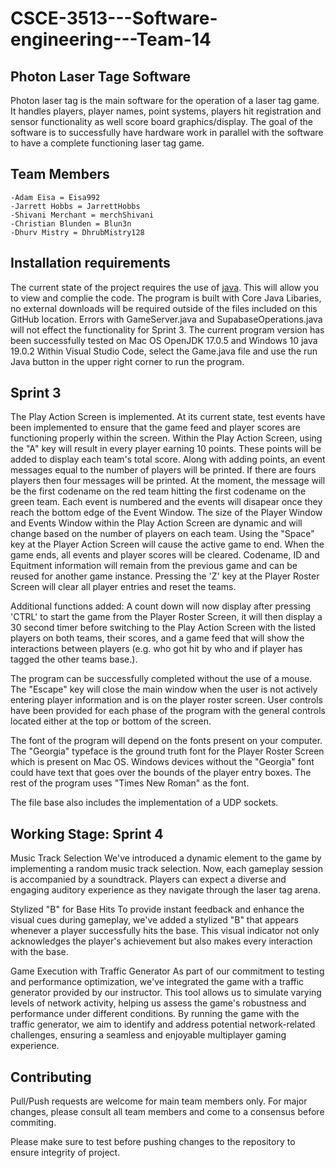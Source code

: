 # CSCE-3513---Software-engineering---Team-14
## Photon Laser Tage Software

Photon laser tag is the main software for the operation of a laser tag game. It handles players, player names, point systems, players hit registration and sensor functionality as well score board graphics/display. The goal of the software is to successfully have hardware work in parallel with the software to have a complete functioning laser tag game. 

## Team Members
```
-Adam Eisa = Eisa992
-Jarrett Hobbs = JarrettHobbs
-Shivani Merchant = merchShivani
-Christian Blunden = Blun3n
-Dhurv Mistry = DhrubMistry128
```

## Installation requirements
The current state of the project requires the use of [java](https://www.java.com/download/ie_manual.jsp). This will allow you to view and complie the code.
The program is built with Core Java Libaries, no external downloads will be required outside of the files included on this GitHub location. Errors with GameServer.java and SupabaseOperations.java will not effect the functionality for Sprint 3.
The current program version has been successfully tested on Mac OS OpenJDK 17.0.5 and Windows 10 java 19.0.2
Within Visual Studio Code, select the Game.java file and use the run Java button in the upper right corner to run the program.

## Sprint 3
The Play Action Screen is implemented. At its current state, test events have been implemented to ensure that the game feed and player scores are functioning properly within the screen. Within the Play Action Screen, using the "A" key will result in every player earning 10 points. These points will be added to display each team's total score. Along with adding points, an event messages equal to the number of players will be printed. If there are fours players then four messages will be printed. At the moment, the message will be the first codename on the red team hitting the first codename on the green team. Each event is numbered and the events will disapear once they reach the bottom edge of the Event Window. The size of the Player Window and Events Window within the Play Action Screen are dynamic and will change based on the number of players on each team. Using the "Space" key at the Player Action Screen will cause the active game to end. When the game ends, all events and player scores will be cleared. Codename, ID and Equitment information will remain from the previous game and can be reused for another game instance. Pressing the 'Z' key at the Player Roster Screen will clear all player entries and reset the teams.  

Additional functions added: A count down will now display after pressing 'CTRL' to start the game from the Player Roster Screen, it will then display a 30 second timer before switching to the Play Action Screen with the listed players on both teams, their scores, and a game feed that will show the interactions between players (e.g. who got hit by who and if player has tagged the other teams base.). 

The program can be successfully completed without the use of a mouse. The "Escape" key will close the main window when the user is not actively entering player information and is on the player roster screen. User controls have been provided for each phase of the program with the general controls located either at the top or bottom of the screen.

The font of the program will depend on the fonts present on your computer. The "Georgia" typeface is the ground truth font for the Player Roster Screen which is present on Mac OS. Windows devices without the "Georgia" font could have text that goes over the bounds of the player entry boxes. The rest of the program uses "Times New Roman" as the font.

The file base also includes the implementation of a UDP sockets.

## Working Stage: Sprint 4

Music Track Selection
We've introduced a dynamic element to the game by implementing a random music track selection. Now, each gameplay session is accompanied by a soundtrack. Players can expect a diverse and engaging auditory experience as they navigate through the laser tag arena.

Stylized "B" for Base Hits
To provide instant feedback and enhance the visual cues during gameplay, we've added a stylized "B" that appears whenever a player successfully hits the base. This visual indicator not only acknowledges the player's achievement but also makes every interaction with the base.

Game Execution with Traffic Generator
As part of our commitment to testing and performance optimization, we've integrated the game with a traffic generator provided by our instructor. This tool allows us to simulate varying levels of network activity, helping us assess the game's robustness and performance under different conditions. By running the game with the traffic generator, we aim to identify and address potential network-related challenges, ensuring a seamless and enjoyable multiplayer gaming experience.

## Contributing

Pull/Push requests are welcome for main team members only. For major changes, please consult all team members and come to a consensus before commiting.

Please make sure to test before pushing changes to the repository to ensure integrity of project.
